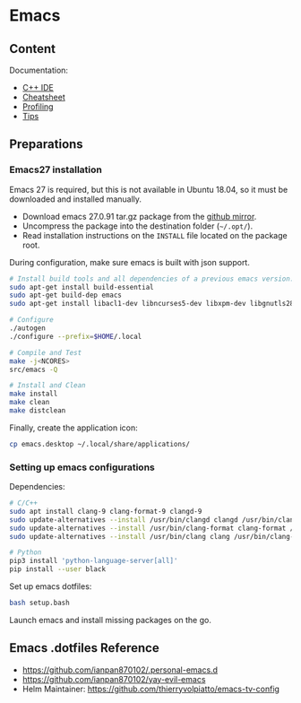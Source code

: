 # Emacs

## Content

Documentation:
- [C++ IDE](doc/cpp_ide.md)
- [Cheatsheet](doc/cheatsheet.md)
- [Profiling](doc/profiling.md)
- [Tips](doc/tips.md)

## Preparations

### Emacs27 installation 

Emacs 27 is required, but this is not available in Ubuntu 18.04, so it must be downloaded and installed manually.
- Download emacs 27.0.91 tar.gz package from the [github mirror](https://github.com/emacs-mirror/emacs/releases).
- Uncompress the package into the destination folder (`~/.opt/`).
- Read installation instructions on the `INSTALL` file located on the package root.

During configuration, make sure emacs is built with json support.
```bash
# Install build tools and all dependencies of a previous emacs version:
sudo apt-get install build-essential
sudo apt-get build-dep emacs
sudo apt-get install libacl1-dev libncurses5-dev libxpm-dev libgnutls28-dev texinfo gsfonts-x11

# Configure
./autogen
./configure --prefix=$HOME/.local

# Compile and Test
make -j<NCORES>
src/emacs -Q

# Install and Clean
make install
make clean
make distclean
```

Finally, create the application icon:
```bash
cp emacs.desktop ~/.local/share/applications/
```

### Setting up emacs configurations

Dependencies:
```bash
# C/C++
sudo apt install clang-9 clang-format-9 clangd-9
sudo update-alternatives --install /usr/bin/clangd clangd /usr/bin/clangd-9 100
sudo update-alternatives --install /usr/bin/clang-format clang-format /usr/bin/clang-format-9 100
sudo update-alternatives --install /usr/bin/clang clang /usr/bin/clang-9 100

# Python
pip3 install 'python-language-server[all]'
pip install --user black
```

Set up emacs dotfiles:
```bash
bash setup.bash
```

Launch emacs and install missing packages on the go.


## Emacs .dotfiles Reference

- https://github.com/ianpan870102/.personal-emacs.d
- https://github.com/ianpan870102/yay-evil-emacs
- Helm Maintainer: https://github.com/thierryvolpiatto/emacs-tv-config
